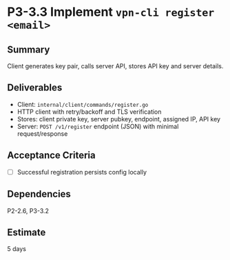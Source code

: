 # P3-3.3 Implement `vpn-cli register <email>`

## Summary
Client generates key pair, calls server API, stores API key and server details.

## Deliverables
- Client: `internal/client/commands/register.go`
- HTTP client with retry/backoff and TLS verification
- Stores: client private key, server pubkey, endpoint, assigned IP, API key
- Server: `POST /v1/register` endpoint (JSON) with minimal request/response

## Acceptance Criteria
- [ ] Successful registration persists config locally

## Dependencies
P2-2.6, P3-3.2

## Estimate
5 days


